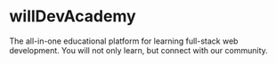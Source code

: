 # willDevAcademy

The all-in-one educational platform for learning full-stack web development. You will not only learn, but connect with our community.

